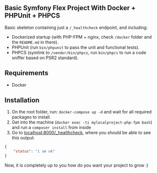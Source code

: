 Basic Symfony Flex Project With Docker + PHPUnit + PHPCS
--------------------------------------------------------

Basic skeleton containing just a `/_healthcheck` endpoint, and including:
- Dockerized startup (with PHP-FPM + nginx, check `/docker` folder and the `README.md` in there).
- PHPUnit (run `bin/phpunit` to pass the unit and functional tests).
- PHPCS (symlink to `/vendor/bin/phpcs`, run `bin/phpcs` to run a code sniffer based on PSR2 standard).

## Requirements
- Docker

## Installation
1) On the root folder, run: `docker-compose up -d` and wait for all required packages to install. 
2) Get into the machine (`docker exec -ti mylocalproject-php-fpm bash`) and run a `composer install` from inside
3) Go to [localhost:8000/_healthcheck](http://localhost:8000/_healthcheck), where you should be able to see this output:
```json
{
    "status": "i am ok"
}
```

Now, it is completely up to you how do you want your project to grow :)